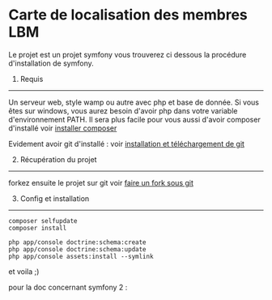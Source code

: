 Carte de localisation des membres LBM
========================

Le projet est un projet symfony vous trouverez ci dessous la procédure d'installation de symfony.

1) Requis 
-----------------------------------

Un serveur web, style wamp ou autre avec php et base de donnée.
Si vous êtes sur windows, vous aurez besoin d'avoir php dans votre variable d'environnement PATH.
Il sera plus facile pour vous aussi d'avoir composer d'installé 
 voir [installer composer](http://www.evoluation.com/blog/2012/06/installer-et-utiliser-composer-en-php/)

Evidement avoir git d'installé : voir [installation et téléchargement de git](http://git-scm.com/downloads)

2) Récupération du projet 
-----------------------------------
forkez ensuite le projet sur git voir [faire un fork sous git](https://help.github.com/articles/fork-a-repo) 

3) Config et installation
-----------------------------------
```
composer selfupdate
composer install

php app/console doctrine:schema:create
php app/console doctrine:schema:update
php app/console assets:install --symlink
```
et voila ;)

pour la doc concernant symfony 2 :


